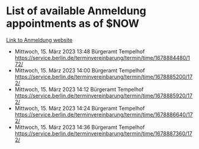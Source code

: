 # List of available Anmeldung appointments as of $NOW
[Link to Anmeldung website](https://service.berlin.de/terminvereinbarung/termin/tag.php?termin=1&anliegen[]=120686&dienstleisterlist=122210,122217,327316,122219,327312,122227,327314,122231,327346,122243,327348,122254,122252,329742,122260,329745,122262,329748,122271,327278,122273,327274,122277,327276,330436,122280,327294,122282,327290,122284,327292,122291,327270,122285,327266,122286,327264,122296,327268,150230,329760,122297,327286,122294,327284,122312,329763,122314,329775,122304,327330,122311,327334,122309,327332,317869,122281,327352,122279,329772,122283,122276,327324,122274,327326,122267,329766,122246,327318,122251,327320,122257,327322,122208,327298,122226,327300&herkunft=http%3A%2F%2Fservice.berlin.de%2Fdienstleistung%2F120686%2F)
- Mittwoch, 15. März 2023 13:48 Bürgeramt Tempelhof https://service.berlin.de/terminvereinbarung/termin/time/1678884480/172/
- Mittwoch, 15. März 2023 14:00 Bürgeramt Tempelhof https://service.berlin.de/terminvereinbarung/termin/time/1678885200/172/
- Mittwoch, 15. März 2023 14:12 Bürgeramt Tempelhof https://service.berlin.de/terminvereinbarung/termin/time/1678885920/172/
- Mittwoch, 15. März 2023 14:24 Bürgeramt Tempelhof https://service.berlin.de/terminvereinbarung/termin/time/1678886640/172/
- Mittwoch, 15. März 2023 14:36 Bürgeramt Tempelhof https://service.berlin.de/terminvereinbarung/termin/time/1678887360/172/
